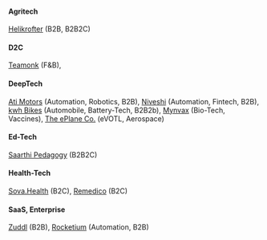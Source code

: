 #### Agritech

[Helikrofter](https://helicrofter.com/) (B2B, B2B2C)

####  D2C

[Teamonk](https://teamonk.com/) (F&B),




#### DeepTech

[Ati Motors](https://www.atimotors.com/) (Automation, Robotics, B2B),
[Niveshi](http://niveshi.com/) (Automation, Fintech, B2B),
[kwh Bikes](https://www.kwhbikes.com/) (Automobile, Battery-Tech, B2B2b),
[Mynvax](http://mynvax.com/) (Bio-Tech, Vaccines),
[The ePlane Co.](https://www.eplane.ai/) (eVOTL, Aerospace)


#### Ed-Tech

[Saarthi Pedagogy](https://www.saarthipedagogy.com/) (B2B2C)

#### Health-Tech

[Sova.Health](https://www.sova.health/) (B2C), 
[Remedico](https://remedicohealth.com/) (B2C)




#### SaaS, Enterprise

[Zuddl](https://www.zuddl.com/) (B2B),
[Rocketium](https://rocketium.com/) (Automation, B2B)




